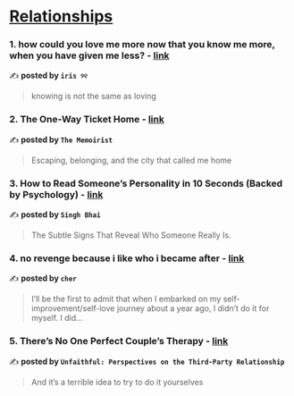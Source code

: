 
<h1><a href=https://medium.com/tag/relationships/recommended target="_blank" rel="noopener noreferrer">Relationships</a></h1>
<h3>1. how could you love me more now that you know me more, when you have given me less? - <a href="https://medium.com/@fyoaeuriz/how-could-you-love-me-more-now-that-you-know-me-more-when-you-have-given-me-less-0cc2beebd63a" target="_blank" rel="noopener noreferrer">link</a></h3>

✍️ **posted by `iris ୨୧`**

<blockquote>knowing is not the same as loving</blockquote>

<h3>2. The One-Way Ticket Home - <a href="https://medium.com/the-memoirist/the-one-way-ticket-home-28f2244fadef" target="_blank" rel="noopener noreferrer">link</a></h3>

✍️ **posted by `The Memoirist`**

<blockquote>Escaping, belonging, and the city that called me home</blockquote>

<h3>3. How to Read Someone’s Personality in 10 Seconds (Backed by Psychology) - <a href="https://medium.com/@pgadityasingh/how-to-read-someones-personality-in-10-seconds-backed-by-psychology-a398af0fa8a2" target="_blank" rel="noopener noreferrer">link</a></h3>

✍️ **posted by `Singh Bhai`**

<blockquote>The Subtle Signs That Reveal Who Someone Really Is.</blockquote>

<h3>4. no revenge because i like who i became after - <a href="https://medium.com/@cherylkoo/no-revenge-because-i-liked-how-who-i-became-after-03560bec78fc" target="_blank" rel="noopener noreferrer">link</a></h3>

✍️ **posted by `cher`**

<blockquote>I’ll be the first to admit that when I embarked on my self-improvement/self-love journey about a year ago, I didn’t do it for myself. I did…</blockquote>

<h3>5. There’s No One Perfect Couple’s Therapy - <a href="https://medium.com/unfaithful-perspectives-on-the-third-party/theres-no-one-perfect-couple-s-therapy-0a16627e5569" target="_blank" rel="noopener noreferrer">link</a></h3>

✍️ **posted by `Unfaithful: Perspectives on the Third-Party Relationship`**

<blockquote>And it’s a terrible idea to try to do it yourselves</blockquote>

